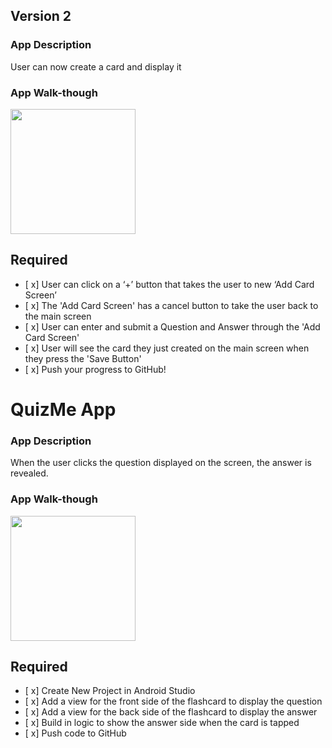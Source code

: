 
## Version 2

### App Description
User can now create a card and display it

### App Walk-though

<img src=http://recordit.co/1TaQW0Wc6o.gif width=200><br>

## Required
- [ x] User can click on a ‘+’ button that takes the user to new ‘Add Card Screen’
- [ x] The 'Add Card Screen' has a cancel button to take the user back to the main screen
- [ x] User can enter and submit a Question and Answer through the 'Add Card Screen'
- [ x] User will see the card they just created on the main screen when they press the 'Save Button'
- [ x] Push your progress to GitHub!


# QuizMe App
### App Description 
When the user clicks the question displayed on the screen, the answer is revealed.

### App Walk-though
<img src="http://recordit.co/OhSu9M8lId.gif" width=200><br>



## Required
- [ x] Create New Project in Android Studio
- [ x] Add a view for the front side of the flashcard to display the question
- [ x] Add a view for the back side of the flashcard to display the answer
- [ x] Build in logic to show the answer side when the card is tapped
- [ x] Push code to GitHub
